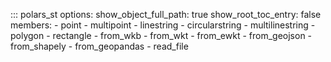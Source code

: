 ::: polars_st
    options:
        show_object_full_path: true
        show_root_toc_entry: false
        members:
            - point
            - multipoint
            - linestring
            - circularstring
            - multilinestring
            - polygon
            - rectangle
            - from_wkb
            - from_wkt
            - from_ewkt
            - from_geojson
            - from_shapely
            - from_geopandas
            - read_file
